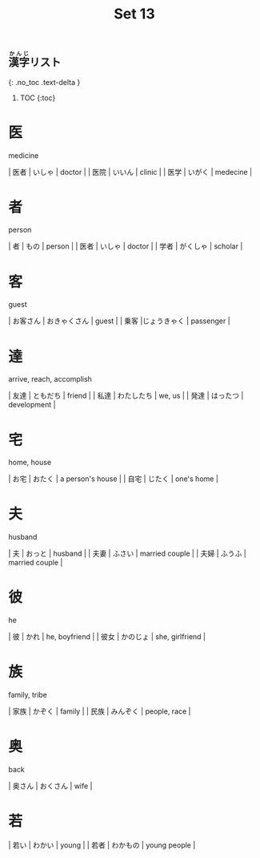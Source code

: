 ﻿---
layout: default
title: Set 13
parent: N4 Kanji List
grand_parent: <ruby>漢字<rt>かんじ</rt></ruby> Kanji
nav_order: 13
---

## <ruby>漢字<rt>かんじ</rt></ruby>リスト
{: .no_toc .text-delta }

1. TOC
{:toc}

# 医
medicine

| 医者 | いしゃ | doctor |
| 医院 | いいん | clinic |
| 医学 | いがく | medecine |

# 者
person

| 者 | もの | person |
| 医者 | いしゃ | doctor |
| 学者 | がくしゃ | scholar |

# 客
guest

| お客さん | おきゃくさん | guest |
| 乗客 |じょうきゃく | passenger |

# 達
arrive, reach, accomplish

| 友達 | ともだち | friend |
| 私達 | わたしたち | we, us |
| 発達 | はったつ | development |

# 宅
home, house

| お宅 | おたく | a person's house |
| 自宅 | じたく | one's home |

# 夫
husband

| 夫 | おっと | husband |
| 夫妻 | ふさい | married couple |
| 夫婦 | ふうふ | married couple |

# 彼
he

| 彼 | かれ | he, boyfriend |
| 彼女 | かのじょ | she, girlfriend |

# 族
family, tribe

| 家族 | かぞく | family |
| 民族 | みんぞく | people, race |

# 奥
back

| 奥さん | おくさん | wife |

# 若

| 若い | わかい | young |
| 若者 | わかもの | young people |
